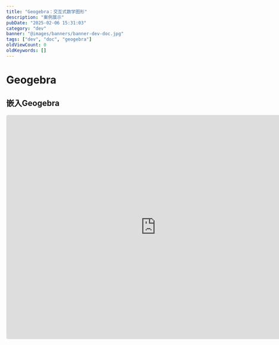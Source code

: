 ```yaml
---
title: "Geogebra：交互式数学图形"
description: "案例展示"
pubDate: "2025-02-06 15:31:03"
category: "dev"
banner: "@images/banners/banner-dev-doc.jpg"
tags: ["dev", "doc", "geogebra"]
oldViewCount: 0
oldKeywords: []
---
```


# Geogebra

## 嵌入Geogebra

<iframe src="https://www.geogebra.org/geometry/uyjrvyya?embed" width="800" height="600" allowfullscreen style="border: 1px solid #e4e4e4;border-radius: 4px;" frameborder="0"></iframe>
